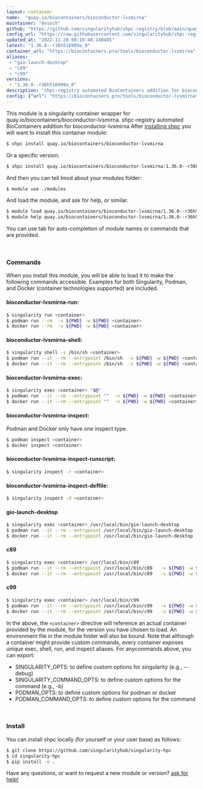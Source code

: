 ```yaml
---
layout: container
name:  "quay.io/biocontainers/bioconductor-lvsmirna"
maintainer: "@vsoch"
github: "https://github.com/singularityhub/shpc-registry/blob/main/quay.io/biocontainers/bioconductor-lvsmirna/container.yaml"
config_url: "https://raw.githubusercontent.com/singularityhub/shpc-registry/main/quay.io/biocontainers/bioconductor-lvsmirna/container.yaml"
updated_at: "2022-11-28 00:16:48.148485"
latest: "1.36.0--r36h516909a_0"
container_url: "https://biocontainers.pro/tools/bioconductor-lvsmirna"
aliases:
 - "gio-launch-desktop"
 - "c89"
 - "c99"
versions:
 - "1.36.0--r36h516909a_0"
description: "shpc-registry automated BioContainers addition for bioconductor-lvsmirna"
config: {"url": "https://biocontainers.pro/tools/bioconductor-lvsmirna", "maintainer": "@vsoch", "description": "shpc-registry automated BioContainers addition for bioconductor-lvsmirna", "latest": {"1.36.0--r36h516909a_0": "sha256:6de008f3084413b53dff3b96ac43c89e2ca402cb91cb8f1b0ea6f4d414f0e29c"}, "tags": {"1.36.0--r36h516909a_0": "sha256:6de008f3084413b53dff3b96ac43c89e2ca402cb91cb8f1b0ea6f4d414f0e29c"}, "docker": "quay.io/biocontainers/bioconductor-lvsmirna", "aliases": {"gio-launch-desktop": "/usr/local/bin/gio-launch-desktop", "c89": "/usr/local/bin/c89", "c99": "/usr/local/bin/c99"}}
---
```


This module is a singularity container wrapper for quay.io/biocontainers/bioconductor-lvsmirna.
shpc-registry automated BioContainers addition for bioconductor-lvsmirna
After [installing shpc](#install) you will want to install this container module:


```bash
$ shpc install quay.io/biocontainers/bioconductor-lvsmirna
```

Or a specific version:

```bash
$ shpc install quay.io/biocontainers/bioconductor-lvsmirna:1.36.0--r36h516909a_0
```

And then you can tell lmod about your modules folder:

```bash
$ module use ./modules
```

And load the module, and ask for help, or similar.

```bash
$ module load quay.io/biocontainers/bioconductor-lvsmirna/1.36.0--r36h516909a_0
$ module help quay.io/biocontainers/bioconductor-lvsmirna/1.36.0--r36h516909a_0
```

You can use tab for auto-completion of module names or commands that are provided.

<br>

### Commands

When you install this module, you will be able to load it to make the following commands accessible.
Examples for both Singularity, Podman, and Docker (container technologies supported) are included.

#### bioconductor-lvsmirna-run:

```bash
$ singularity run <container>
$ podman run --rm  -v ${PWD} -w ${PWD} <container>
$ docker run --rm  -v ${PWD} -w ${PWD} <container>
```

#### bioconductor-lvsmirna-shell:

```bash
$ singularity shell -s /bin/sh <container>
$ podman run --it --rm --entrypoint /bin/sh  -v ${PWD} -w ${PWD} <container>
$ docker run --it --rm --entrypoint /bin/sh  -v ${PWD} -w ${PWD} <container>
```

#### bioconductor-lvsmirna-exec:

```bash
$ singularity exec <container> "$@"
$ podman run --it --rm --entrypoint ""  -v ${PWD} -w ${PWD} <container> "$@"
$ docker run --it --rm --entrypoint ""  -v ${PWD} -w ${PWD} <container> "$@"
```

#### bioconductor-lvsmirna-inspect:

Podman and Docker only have one inspect type.

```bash
$ podman inspect <container>
$ docker inspect <container>
```

#### bioconductor-lvsmirna-inspect-runscript:

```bash
$ singularity inspect -r <container>
```

#### bioconductor-lvsmirna-inspect-deffile:

```bash
$ singularity inspect -d <container>
```


#### gio-launch-desktop

```bash
$ singularity exec <container> /usr/local/bin/gio-launch-desktop
$ podman run --it --rm --entrypoint /usr/local/bin/gio-launch-desktop   -v ${PWD} -w ${PWD} <container> -c " $@"
$ docker run --it --rm --entrypoint /usr/local/bin/gio-launch-desktop   -v ${PWD} -w ${PWD} <container> -c " $@"
```


#### c89

```bash
$ singularity exec <container> /usr/local/bin/c89
$ podman run --it --rm --entrypoint /usr/local/bin/c89   -v ${PWD} -w ${PWD} <container> -c " $@"
$ docker run --it --rm --entrypoint /usr/local/bin/c89   -v ${PWD} -w ${PWD} <container> -c " $@"
```


#### c99

```bash
$ singularity exec <container> /usr/local/bin/c99
$ podman run --it --rm --entrypoint /usr/local/bin/c99   -v ${PWD} -w ${PWD} <container> -c " $@"
$ docker run --it --rm --entrypoint /usr/local/bin/c99   -v ${PWD} -w ${PWD} <container> -c " $@"
```



In the above, the `<container>` directive will reference an actual container provided
by the module, for the version you have chosen to load. An environment file in the
module folder will also be bound. Note that although a container
might provide custom commands, every container exposes unique exec, shell, run, and
inspect aliases. For anycommands above, you can export:

 - SINGULARITY_OPTS: to define custom options for singularity (e.g., --debug)
 - SINGULARITY_COMMAND_OPTS: to define custom options for the command (e.g., -b)
 - PODMAN_OPTS: to define custom options for podman or docker
 - PODMAN_COMMAND_OPTS: to define custom options for the command

<br>

### Install

You can install shpc locally (for yourself or your user base) as follows:

```bash
$ git clone https://github.com/singularityhub/singularity-hpc
$ cd singularity-hpc
$ pip install -e .
```

Have any questions, or want to request a new module or version? [ask for help!](https://github.com/singularityhub/singularity-hpc/issues)